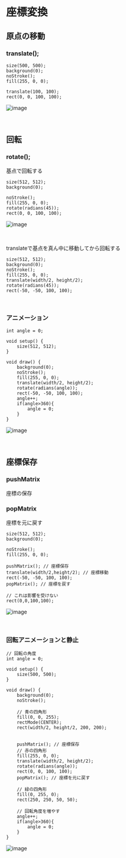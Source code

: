 # 座標変換

## 原点の移動　
### translate();


```
size(500, 500);
background(0);
noStroke();
fill(255, 0, 0);

translate(100, 100);
rect(0, 0, 100, 100);
```

![image](https://yonekura907.github.io/dh17processing/sketch_tra01.png)

&nbsp;
&nbsp;


## 回転

### rotate();

基点で回転する

```
size(512, 512);
background(0);

noStroke();
fill(255, 0, 0);
rotate(radians(45));
rect(0, 0, 100, 100);
```

![image](https://yonekura907.github.io/dh17processing/sketch_tra02.png)


&nbsp;
&nbsp;


translateで基点を真ん中に移動してから回転する

```
size(512, 512);
background(0);
noStroke();
fill(255, 0, 0);
translate(width/2, height/2);
rotate(radians(45));
rect(-50, -50, 100, 100);
```

&nbsp;
&nbsp;

### アニメーション

```
int angle = 0;

void setup() {
    size(512, 512);
}

void draw() {
    background(0);
    noStroke();
    fill(255, 0, 0);
    translate(width/2, height/2);
    rotate(radians(angle));
    rect(-50, -50, 100, 100);
    angle++;
    if(angle>360){
        angle = 0;
    }
}

```

![image](https://yonekura907.github.io/dh17processing/sketch_tra03.png)


&nbsp;
&nbsp;

## 座標保存

### pushMatrix 

座標の保存

### popMatrix

座標を元に戻す


```
size(512, 512);
background(0);

noStroke();
fill(255, 0, 0);

pushMatrix(); // 座標保存
translate(width/2,height/2); // 座標移動
rect(-50, -50, 100, 100);
popMatrix(); // 座標を戻す

// これは影響を受けない
rect(0,0,100,100); 

```

![image](https://yonekura907.github.io/dh17processing/sketch_tra04.png)

&nbsp;
&nbsp;


### 回転アニメーションと静止

```
// 回転の角度
int angle = 0;

void setup() {
    size(500, 500);
}

void draw() {
    background(0);
    noStroke();
    
    // 青の四角形
    fill(0, 0, 255);
    rectMode(CENTER);
    rect(width/2, height/2, 200, 200);

    
    pushMatrix(); // 座標保存
    // 赤の四角形
    fill(255, 0, 0);
    translate(width/2, height/2);
    rotate(radians(angle));
    rect(0, 0, 100, 100);
    popMatrix(); // 座標を元に戻す
    
    // 緑の四角形
    fill(0, 255, 0);
    rect(250, 250, 50, 50);

    // 回転角度を増やす
    angle++;
    if(angle>360){
        angle = 0;
    }
}
```
![image](https://yonekura907.github.io/dh17processing/sketch_tra05.png)

&nbsp;
&nbsp;
&nbsp;
&nbsp;

